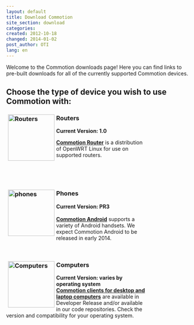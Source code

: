 ```yaml
---
layout: default
title: Download Commotion
site_section: download
categories: 
created: 2012-10-18
changed: 2014-01-02
post_author: OTI
lang: en
---
```

  <p>Welcome to the Commotion downloads page! Here you can find links to pre-built downloads for all of the currently supported Commotion devices.</p>

<h2>Choose the type of device you wish to use Commotion with:</h2>

<div style="width:75%;">
<h3><a href="/download/routers" name="Routers" title="Routers"><img alt="Routers" src="/files/router3.png" style="margin-left: 0.3em; margin-right: 0.3em; float: left; height: 125px; width: 125px;" /></a>Routers</h3>

<p><strong>Current Version: 1.0</strong></p>

<p><strong><a href="/download/routers">Commotion Router</a></strong> is a distribution of OpenWRT Linux for use on supported routers.</p>

<p>&nbsp;</p>

<p>&nbsp;</p>
</div>

<div style="width:75%;">
<h3><a href="/download/android" name="Phones" title="Phones"><img alt="phones" src="/files/cellPhone3.png" style="margin-left: 0.3em; margin-right: 0.3em; height: 125px; width: 125px; float: left;" /></a>Phones</h3>

<p><strong>Current Version: PR3</strong><br />
<br />
<strong><a href="/download/android">Commotion Android</a></strong> supports a variety of Android handsets. We expect Commotion Android to be released in early 2014.</p>

<p>&nbsp;</p>
</div>

<div style="width:75%;">
<h3><a href="/download/computers" name="Computers" title="Computers"><img alt="Computers" src="/files/laptop3.png" style="margin-left: 0.3em; margin-right: 0.3em; height: 125px; width: 125px; float: left;" /></a>Computers</h3>

<p><strong>Current Version: varies by operating system</strong><br />
<strong><a href="/download/computers">Commotion clients for desktop and laptop computers</a></strong> are available in Developer Release and/or available in our code repositories. Check the version and compatibility for your operating system.</p>

<p>&nbsp;</p>
</div>

<!--<div style="width:75%;">
<h3><a href="/download/openbts" name="OpenBTS" title="OpenBTS"><img alt="OpenBTS" src="/files/cellTower3.png" style="margin-left: 0.3em; margin-right: 0.3em; height: 125px; width: 125px; float: left;" /></a>Cellular Networks</h3>

<p><strong>Current Version: in development</strong><br />
<br />
<strong><a href="/download/openbts">Commotion for OpenBTS</a></strong> network devices is currently available in unsupported pre-release.</p>
</div>-->

<p>&nbsp;</p>
 
